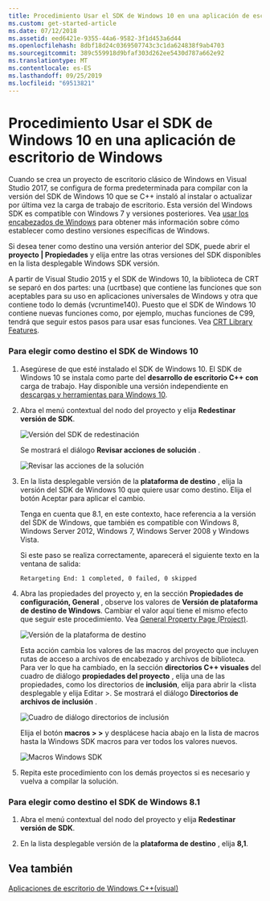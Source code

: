 ```yaml
---
title: Procedimiento Usar el SDK de Windows 10 en una aplicación de escritorio de Windows
ms.custom: get-started-article
ms.date: 07/12/2018
ms.assetid: eed6421e-9355-44a6-9582-3f1d453a6d44
ms.openlocfilehash: 8dbf18d24c0369507743c3c1da624838f9ab4703
ms.sourcegitcommit: 389c559918d9bfaf303d262ee5430d787a662e92
ms.translationtype: MT
ms.contentlocale: es-ES
ms.lasthandoff: 09/25/2019
ms.locfileid: "69513821"
---
```

# <a name="how-to-use-the-windows-10-sdk-in-a-windows-desktop-application"></a>Procedimiento Usar el SDK de Windows 10 en una aplicación de escritorio de Windows

Cuando se crea un proyecto de escritorio clásico de Windows en Visual Studio 2017, se configura de forma predeterminada para compilar con la versión del SDK de Windows 10 que se C++ instaló al instalar o actualizar por última vez la carga de trabajo de escritorio. Esta versión del Windows SDK es compatible con Windows 7 y versiones posteriores. Vea [usar los encabezados de Windows](/windows/win32/WinProg/using-the-windows-headers) para obtener más información sobre cómo establecer como destino versiones específicas de Windows.

Si desea tener como destino una versión anterior del SDK, puede abrir el **proyecto | Propiedades** y elija entre las otras versiones del SDK disponibles en la lista desplegable Windows SDK versión.

A partir de Visual Studio 2015 y el SDK de Windows 10, la biblioteca de CRT se separó en dos partes: una (ucrtbase) que contiene las funciones que son aceptables para su uso en aplicaciones universales de Windows y otra que contiene todo lo demás (vcruntime140). Puesto que el SDK de Windows 10 contiene nuevas funciones como, por ejemplo, muchas funciones de C99, tendrá que seguir estos pasos para usar esas funciones. Vea [CRT Library Features](../c-runtime-library/crt-library-features.md).

### <a name="to-target-the-windows-10-sdk"></a>Para elegir como destino el SDK de Windows 10

1. Asegúrese de que esté instalado el SDK de Windows 10. El SDK de Windows 10 se instala como parte del **desarrollo de escritorio C++ con** carga de trabajo. Hay disponible una versión independiente en [descargas y herramientas para Windows 10](https://developer.microsoft.com/windows/downloads).

2. Abra el menú contextual del nodo del proyecto y elija **Redestinar versión de SDK**.

   ![Versión del SDK de redestinación](../windows/media/retargetingwindowssdk1.PNG "RetargetingWindowsSDK1")

   Se mostrará el diálogo **Revisar acciones de solución** .

   ![Revisar las acciones de la solución ](../windows/media/retargetingwindowssdk2.PNG "RetargetingWindowsSDK2")

3. En la lista desplegable versión de la **plataforma de destino** , elija la versión del SDK de Windows 10 que quiere usar como destino. Elija el botón Aceptar para aplicar el cambio.

   Tenga en cuenta que 8.1, en este contexto, hace referencia a la versión del SDK de Windows, que también es compatible con Windows 8, Windows Server 2012, Windows 7, Windows Server 2008 y Windows Vista.

   Si este paso se realiza correctamente, aparecerá el siguiente texto en la ventana de salida:

   `Retargeting End: 1 completed, 0 failed, 0 skipped`

4. Abra las propiedades del proyecto y, en la sección **Propiedades de configuración, General** , observe los valores de **Versión de plataforma de destino de Windows**. Cambiar el valor aquí tiene el mismo efecto que seguir este procedimiento. Vea [General Property Page (Project)](../build/reference/general-property-page-project.md).

   ![Versión de la plataforma de destino ](../windows/media/retargetingwindowssdk3.PNG "RetargetingWindowsSDK3")

   Esta acción cambia los valores de las macros del proyecto que incluyen rutas de acceso a archivos de encabezado y archivos de biblioteca. Para ver lo que ha cambiado, en la sección **directorios C++ visuales** del cuadro de diálogo **propiedades del proyecto** , elija una de las propiedades, como los directorios de **inclusión**, elija para abrir la \<lista desplegable y elija Editar >. Se mostrará el diálogo **Directorios de archivos de inclusión** .

   ![Cuadro de diálogo directorios de inclusión](../windows/media/retargetingwindowssdk4.PNG "RetargetingWindowsSDK4")

   Elija el botón **macros > >** y desplácese hacia abajo en la lista de macros hasta la Windows SDK macros para ver todos los valores nuevos.

   ![Macros Windows SDK](../windows/media/retargetingwindowssdk5.PNG "RetargetingWindowsSDK5")

5. Repita este procedimiento con los demás proyectos si es necesario y vuelva a compilar la solución.

### <a name="to-target-the-windows-81-sdk"></a>Para elegir como destino el SDK de Windows 8.1

1. Abra el menú contextual del nodo del proyecto y elija **Redestinar versión de SDK**.

2. En la lista desplegable versión de la **plataforma de destino** , elija **8,1**.

## <a name="see-also"></a>Vea también

[Aplicaciones de escritorio de Windows C++(visual)](../windows/how-to-use-the-windows-10-sdk-in-a-windows-desktop-application.md)